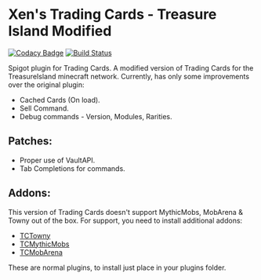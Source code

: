 # Xen's Trading Cards - Treasure Island Modified
[![Codacy Badge](https://app.codacy.com/project/badge/Grade/c30caf827f974fa39296203413f86b05)](https://www.codacy.com/gh/TreasureIslandMC/XenTradingCards/dashboard?utm_source=github.com&amp;utm_medium=referral&amp;utm_content=TreasureIslandMC/XenTradingCards&amp;utm_campaign=Badge_Grade)
[![Build Status](https://travis-ci.com/TreasureIslandMC/XenTradingCards.svg?branch=ti)](https://travis-ci.com/TreasureIslandMC/XenTradingCards)

Spigot plugin for Trading Cards.
A modified version of Trading Cards for the TreasureIsland minecraft network.
Currently, has only some improvements over the original plugin:
  * Cached Cards (On load).
  * Sell Command.
  * Debug commands - Version, Modules, Rarities.

## Patches:
  * Proper use of VaultAPI.
  * Tab Completions for commands.

## Addons:
This version of Trading Cards doesn't support MythicMobs, MobArena & Towny out of the box. 
For support, you need to install additional addons:
  * [TCTowny](https://github.com/TreasureIslandMC/TCTowny)
  * [TCMythicMobs](https://github.com/TreasureIslandMC/TCMythicMobs)
  * [TCMobArena](https://github.com/TreasureIslandMC/TCMobArena)

These are normal plugins, to install just place in your plugins folder.